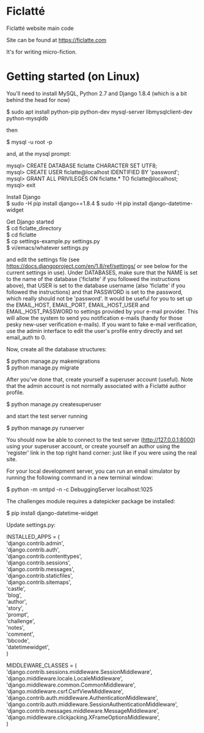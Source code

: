 # Ficlatté
Ficlatté website main code

Site can be found at https://ficlatte.com

It's for writing micro-fiction.

# Getting started (on Linux)
You'll need to install MySQL, Python 2.7 and Django 1.8.4 (which is a bit behind the head for now)

$ sudo apt install python-pip python-dev mysql-server libmysqlclient-dev python-mysqldb

then

$ mysql -u root -p

and, at the mysql prompt:

mysql> CREATE DATABASE ficlatte CHARACTER SET UTF8;  
mysql> CREATE USER ficlatte@localhost IDENTIFIED BY 'password';  
mysql> GRANT ALL PRIVILEGES ON ficlatte.* TO ficlatte@localhost;  
mysql> exit

Install Django  
$ sudo -H pip install django==1.8.4
$ sudo -H pip install django-datetime-widget

Get Django started  
$ cd ficlatte_directory  
$ cd ficlatte  
$ cp settings-example.py settings.py  
$ vi/emacs/whatever settings.py  

and edit the settings file (see https://docs.djangoproject.com/en/1.8/ref/settings/ or see below for the current settings in use).  Under DATABASES, make sure that the NAME is set to the name of the database ('ficlatte' if you followed the instructions above), that USER is set to the database username (also 'ficlatte' if you followed the instructions) and that PASSWORD is set to the password, which really should not be 'password'.  It would be useful for you to set up the EMAIL_HOST, EMAIL_PORT, EMAIL_HOST_USER and EMAIL_HOST_PASSWORD to settings provided by your e-mail provider.  This will allow the system to send you notification e-mails (handy for those pesky new-user verification e-mails).  If you want to fake e-mail verification, use the admin interface to edit the user's profile entry directly and set email_auth to 0.

Now, create all the database structures:

$ python manage.py makemigrations  
$ python manage.py migrate

After you've done that, create yourself a superuser account (useful).  Note that the admin account is not normally associated with a Ficlatté author profile.

$ python manage.py createsuperuser

and start the test server running

$ python manage.py runserver

You should now be able to connect to the test server (http://127.0.0.1:8000) using your superuser account, or create yourself an author using the 'register' link in the top right hand corner: just like if you were using the real site.

For your local development server, you can run an email simulator by running the following command in a new terminal window:

$ python -m smtpd -n -c DebuggingServer localhost:1025

The challenges module requires a datepicker package be installed:

$ pip install django-datetime-widget

Update settings.py:

INSTALLED_APPS = (  
    'django.contrib.admin',  
    'django.contrib.auth',  
    'django.contrib.contenttypes',  
    'django.contrib.sessions',  
    'django.contrib.messages',  
    'django.contrib.staticfiles',  
    'django.contrib.sitemaps',  
    'castle',  
    'blog',  
    'author',  
    'story',  
    'prompt',  
    'challenge',  
    'notes',  
    'comment',  
    'bbcode',  
    'datetimewidget',  
)   

MIDDLEWARE_CLASSES = (  
    'django.contrib.sessions.middleware.SessionMiddleware',  
    'django.middleware.locale.LocaleMiddleware',  
    'django.middleware.common.CommonMiddleware',  
    'django.middleware.csrf.CsrfViewMiddleware',  
    'django.contrib.auth.middleware.AuthenticationMiddleware',  
    'django.contrib.auth.middleware.SessionAuthenticationMiddleware',  
    'django.contrib.messages.middleware.MessageMiddleware',  
    'django.middleware.clickjacking.XFrameOptionsMiddleware',  
)  

